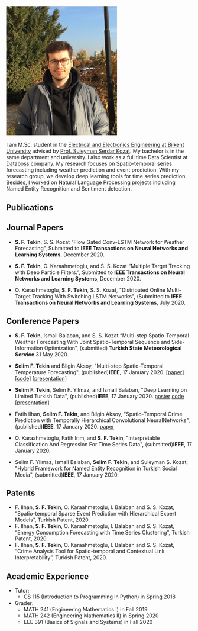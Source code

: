 
<img src="profile.png" alt="drawing" width="300"/>

I am M.Sc. student in the [Electrical and Electronics Engineering at Bilkent University](https://ee.bilkent.edu.tr/en/) advised by [Prof. Suleyman Serdar Kozat](http://kilyos.ee.bilkent.edu.tr/~kozat/). My bachelor is in the same department and university. I also work as a full time Data Scientist at [Databoss](http://data-boss.com.tr) company. My research focuses on Spatio-temporal series forecasting including weather prediction and event prediction. With my research group, we develop deep learning tools for time series prediction. Besides, I worked on Natural Language Processing projects including Named Entity Recognition and Sentiment detection. 

## Publications

## Journal Papers

* **S. F. Tekin**, S. S. Kozat “Flow Gated Conv-LSTM Network for Weather Forecasting”, Submitted to **IEEE Transactions on Neural Networks and Learning Systems**, December 2020.

* **S. F. Tekin**, O. Karaahmetoglu, and S. S. Kozat “Multiple Target Tracking with Deep Particle Filters.”, Submitted to **IEEE Transactions on Neural Networks and Learning Systems**, December 2020.

* O. Karaahmetoglu, **S. F. Tekin**, S. S. Kozat, "Distributed Online Multi-Target Tracking With Switching LSTM Networks", (Submitted to **IEEE Transactions on Neural Networks and Learning Systems**, July 2020.


## Conference Papers

* **S. F. Tekin**, Ismail Balaban, and S. S. Kozat “Multi-step Spatio-Temporal Weather Forecasting With Joint Spatio-Temporal Sequence and Side-Information Optimization”, (submitted) **Turkish  State  Meteorological  Service** 31 May 2020.

* **Selim F. Tekin** and Bilgin Aksoy, "Multi-step Spatio-Temporal Temperature Forecasting", (published)**IEEE**, 17 January 2020. [[paper](https://ieeexplore.ieee.org/abstract/document/9302113)] [[code](https://github.com/sftekin/weather_sui)] [[presentation](https://sftekin.github.io/pdfs/siu_2020_2.pdf)]

* **Selim F. Tekin**, Selim F. Yilmaz, and Ismail Balaban, "Deep Learning on Limited Turkish Data", (published)**IEEE**, 17 January 2020. [poster](https://sftekin.github.io/pdfs/poster.pdf) [code](https://github.com/sftekin/siu_nlp) [[presentation](https://sftekin.github.io/pdfs/siu_2020_1.pdf)]

* Fatih Ilhan, **Selim F. Tekin**, and Bilgin Aksoy, "Spatio-Temporal Crime Prediction with Temporally Hierarchical Convolutional NeuralNetworks", (published)**IEEE**, 17 January 2020. [paper](https://ieeexplore.ieee.org/document/9302169)

* O. Karaahmetoglu, Fatih Irım, and **S. F. Tekin**, "Interpretable Classification And Regression For Time Series Data", (submitted)**IEEE**, 17 January 2020.

* Selim F. Yilmaz, Ismail Balaban, **Selim F. Tekin**, and Suleyman S. Kozat, "Hybrid Framework for Named Entity Recognition in Turkish Social Media", (submitted)**IEEE**, 17 January 2020.


## Patents

* F. Ilhan, **S. F. Tekin**, O. Karaahmetoglu, I. Balaban and S. S. Kozat, “Spatio-temporal Sparse Event Prediction with Hierarchical Expert Models”, Turkish Patent, 2020.
* F. Ilhan, **S. F. Tekin**, O. Karaahmetoglu, I. Balaban and S. S. Kozat, “Energy Consumption Forecasting with Time Series Clustering”, Turkish Patent, 2020.
* F. Ilhan, **S. F. Tekin**, O. Karaahmetoglu, I. Balaban and S. S. Kozat, “Crime Analysis Tool for Spatio-temporal and Contextual Link Interpretability”, Turkish Patent, 2020.

## Academic Experience
* Tutor:
  * CS 115 (Introduction to Programming in Python) in Spring 2018
* Grader:
  * MATH 241 (Engineering Mathematics I) in Fall 2019
  * MATH 242 (Engineering Mathematics II) in Spring 2020
  * EEE 391 (Basics of Signals and Systems) in Fall 2020



<!-- Please don't remove this: Grab your social icons from https://github.com/carlsednaoui/gitsocial -->
